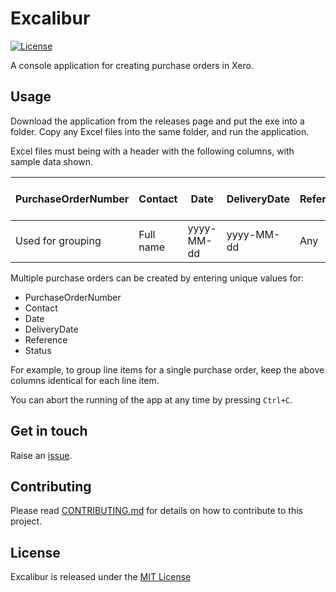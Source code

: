# Excalibur

[![License](https://img.shields.io/github/license/robertcoltheart/excalibur?style=for-the-badge)](https://github.com/robertcoltheart/excalibur/blob/master/LICENSE)

A console application for creating purchase orders in Xero.

## Usage
Download the application from the releases page and put the exe into a folder. Copy any Excel files into the same folder, and run the application.

Excel files must being with a header with the following columns, with sample data shown.

| PurchaseOrderNumber | Contact | Date | DeliveryDate | Reference | Status | Line Items.AccountCode | Line Items.Description | Line Items.Quantity | Line Items.UnitAmount | Line Items.TaxType | Tracking.[Tracking category] |
| -- | -- | -- | -- | -- | -- | -- | -- | -- | -- | -- | -- |
| Used for grouping | Full name | yyyy-MM-dd | yyyy-MM-dd | Any | DRAFT | 300 | Description | 5.0 | 1.0 | INPUT | Category option |

Multiple purchase orders can be created by entering unique values for:
- PurchaseOrderNumber
- Contact
- Date
- DeliveryDate
- Reference
- Status

For example, to group line items for a single purchase order, keep the above columns identical for each line item.

You can abort the running of the app at any time by pressing `Ctrl+C`.

## Get in touch
Raise an [issue](https://github.com/robertcoltheart/excalibur/issues).

## Contributing
Please read [CONTRIBUTING.md](CONTRIBUTING.md) for details on how to contribute to this project.

## License
Excalibur is released under the [MIT License](LICENSE)
